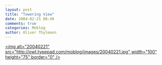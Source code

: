 ```yaml
---
layout: post
title: "Towering View"
date: 2004-02-21 08:49
comments: true
categories: Moblog
author: Oliver Thylmann
---
```



[&lt;img alt=&quot;20040221&quot; src=&quot;http://owt.typepad.com/moblog/images/20040221.jpg&quot; width=&quot;100&quot; height=&quot;75&quot; border=&quot;0&quot; /&gt;](http://owt.typepad.com/photos/uncategorized/20040221.jpg)


